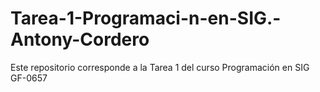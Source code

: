 # Tarea-1-Programaci-n-en-SIG.-Antony-Cordero
Este repositorio corresponde a la Tarea 1 del curso Programación en SIG GF-0657
